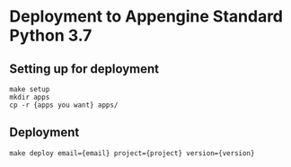 # Deployment to Appengine Standard Python 3.7

## Setting up for deployment

    make setup
    mkdir apps
    cp -r {apps you want} apps/

## Deployment

    make deploy email={email} project={project} version={version}